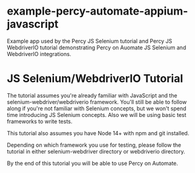 # example-percy-automate-appium-javascript

Example app used by the Percy JS Selenium tutorial and Percy JS WebdriverIO tutorial demonstrating Percy on Auomate JS Selenium and WebdriverIO integrations.


# JS Selenium/WebdriverIO Tutorial
The tutorial assumes you're already familiar with JavaScript and the selenium-webdriver/webdriverio framework. You'll still be able to follow along if you're not familiar with Selenium concepts, but we won't spend time introducing JS Selenium concepts. Also we will be using basic test frameworks to write tests.

This tutorial also assumes you have Node 14+ with npm and git installed.

Depending on which framework you use for testing, please follow the tutorial in either selenium-webdriver directory or webdriverio directory.

By the end of this tutorial you will be able to use Percy on Automate.
